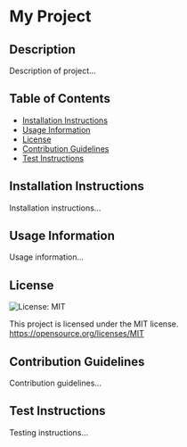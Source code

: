 # My Project

## Description
Description of project...

## Table of Contents
- [Installation Instructions](#installationInst)
- [Usage Information](#usage)
- [License](#license)
- [Contribution Guidelines](#contributionGL)
- [Test Instructions](#testInst)

## Installation Instructions
Installation instructions...

## Usage Information
Usage information...

## License

 ![License: MIT](https://img.shields.io/badge/License-MIT-yellow.svg)

 This project is licensed under the MIT license. https://opensource.org/licenses/MIT

## Contribution Guidelines
Contribution guidelines...

## Test Instructions
Testing instructions...

